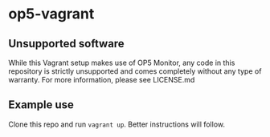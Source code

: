 # op5-vagrant

## Unsupported software

While this Vagrant setup makes use of OP5 Monitor, any code in this repository is strictly unsupported and comes completely without any type of warranty. For more information, please see LICENSE.md

## Example use

Clone this repo and run `vagrant up`. Better instructions will follow.
